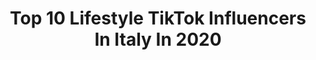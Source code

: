 ---
title: Top 10 Lifestyle TikTok Influencers In Italy In 2020
description: >-
  Find top lifestyle TikTok influencers in Italy in 2020. Most popular hashtags: #quarantine #dior #gucci #iorestoacasa.
platform: TikTok
profiles:
  - username: "sespo"
    fullname: >-
      Sespo👼🏻
    location: "Italy"
    followers: 1795572
    engagement: 2449
    commentsToLikes: 0.012062
    id: ck83zg6s80gw80j78hpnfd334
    verified: true
    hashtags: "#tuttifratelli, #valespo, #reazione, #problemicontutti"
  - username: "coraclarissa"
    fullname: >-
      Cora Clarissa 
    location: "Italy"
    followers: 60341
    engagement: 1341
    commentsToLikes: 0.023222
    id: ck8j492jo1cjy0j78bwgnvi28
    verified: false
    hashtags: "#britneyspears, #verit, #theremix, #tiktokedu"
  - username: "dianadelorenzi"
    fullname: >-
      Diana De Lorenzi
    location: "Italy"
    followers: 27801
    engagement: 945
    commentsToLikes: 0.023258
    id: cka0vtbiwzy9m0i78hw6v6o49
    verified: false
    hashtags: "#pink, #martino, #memories, #sicilia"
  - username: "one_million_business"
    fullname: >-
      RICHy’$
    location: "Italy"
    followers: 15374
    engagement: 554
    commentsToLikes: 0.039461
    id: ck92xor4kzj1u0j78dlv4fzv4
    verified: false
    hashtags: "#training, #comedy, #party, #informiamoci"
  - username: "sabrina.musco"
    fullname: >-
      sabrinamusco
    location: "Italy"
    followers: 13202
    engagement: 1038
    commentsToLikes: 0.035125
    id: ck8vshj5ldkus0j78zw0p9x07
    verified: false
    hashtags: "#puppylove, #bedifferent, #gravity, #puppies"
  - username: "alexandragraziano"
    fullname: >-
      Alexalovej
    location: "Italy"
    followers: 3359
    engagement: 276
    commentsToLikes: 0.048001
    id: ck9r7e0d67rit0j78mk4r0wx5
    verified: false
    hashtags: "#cosmetics, #vestiti, #denim, #glamurosa"
  - username: "lovefashionstyle"
    fullname: >-
      Barbara Conte
    location: "Italy"
    followers: 10373
    engagement: 669
    commentsToLikes: 0.034455
    id: ck9c2iuuyp72g0j78v7obwqwd
    verified: false
    hashtags: "#fashion, #tiktoktrends, #over30, #makesomenoise"
  - username: "justintopi"
    fullname: >-
      Justin Topi
    location: "Italy"
    followers: 11415
    engagement: 1333
    commentsToLikes: 0.008237
    id: ck97ym8rc05560j78jy5hphe2
    verified: false
    hashtags: "#speed, #ktm250, #france, #montenapoleone"
  - username: "martapareccini"
    fullname: >-
      Marta Pareccini
    location: "Italy"
    followers: 8180
    engagement: 738
    commentsToLikes: 0.014427
    id: ck8vsi18kdnz70j788usd969d
    verified: false
    hashtags: "#dailyinspo, #facialmask, #makeupchallenge, #whatsinmybag"
  - username: "nssmagazine"
    fullname: >-
      nss magazine
    location: "Italy"
    followers: 35681
    engagement: 617
    commentsToLikes: 0.011447
    id: ck9eq9cwyw7e50j78px66yb8y
    verified: true
    hashtags: "#video, #machete, #quarantena, #calcio"
---